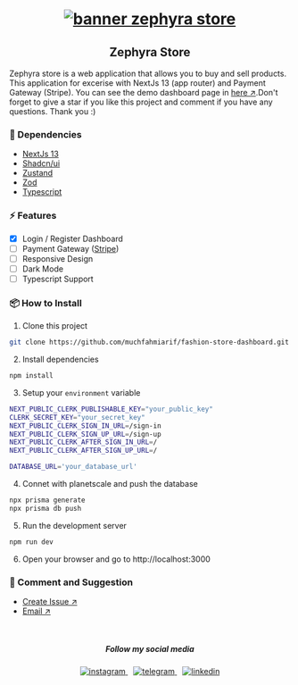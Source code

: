 <h1 align="center">
  <a href="#" rel="noreferrer">
    <img src="https://user-images.githubusercontent.com/94236726/265000131-b2e72152-5276-4ff1-961c-bc98fa1cf9e1.png" alt="banner zephyra store" />
  </a>
</h1>

<h2 align="center">
Zephyra Store
</h2> 

Zephyra store is a web application that allows you to buy and sell products. This application for excerise with NextJs 13 (app router) and Payment Gateway (Stripe). You can see the demo dashboard page in [here ↗️](https://zephyra-store.vercel.app/).Don't forget to give a star if you like this project and comment if you have any questions.
Thank you :)

### 🚀 Dependencies

- [NextJs 13](https://nextjs.org/)
- [Shadcn/ui](https://ui.shadcn.com/)
- [Zustand](https://github.com/pmndrs/zustand)
- [Zod](https://zod.dev/)
- [Typescript](https://www.typescriptlang.org/)

### ⚡ Features

- [x] Login / Register Dashboard
- [ ] Payment Gateway ([Stripe](https://stripe.com/))
- [ ] Responsive Design
- [ ] Dark Mode
- [ ] Typescript Support

### 📦 How to Install

1. Clone this project

```bash
git clone https://github.com/muchfahmiarif/fashion-store-dashboard.git
```

2. Install dependencies

```bash
npm install
```

3. Setup your `environment` variable

```bash
NEXT_PUBLIC_CLERK_PUBLISHABLE_KEY="your_public_key"
CLERK_SECRET_KEY="your_secret_key"
NEXT_PUBLIC_CLERK_SIGN_IN_URL=/sign-in
NEXT_PUBLIC_CLERK_SIGN_UP_URL=/sign-up
NEXT_PUBLIC_CLERK_AFTER_SIGN_IN_URL=/
NEXT_PUBLIC_CLERK_AFTER_SIGN_UP_URL=/

DATABASE_URL='your_database_url'
```

4. Connet with planetscale and push the database

```bash
npx prisma generate
npx prisma db push
```

5. Run the development server

```bash
npm run dev
```

6. Open your browser and go to http://localhost:3000

### 💬 Comment and Suggestion

- [Create Issue ↗️](https://github.com/muchfahmiarif/fashion-store-dashboard/issues)
- [Email ↗️](mailto:fahmiarif.dev@gmail.com)
<br>

<h5 align="center">
Follow my social media
</h5> 
<p align="center">
  <a href="https://instagram.com/muchfahmiarif" rel="noreferrer">
    <img src="https://user-images.githubusercontent.com/122178246/265005753-00a7fe08-2e2e-476d-bcd7-dfba07c137b4.png" alt="instagram" />
  </a>
  <a href="https://t.me/muchfahmiarif" rel="noreferrer" style="padding-left:10px; padding-right:10px">
    <img src="https://user-images.githubusercontent.com/122178246/265005750-8908bd25-cc11-4f95-9214-c5d6da928573.png" alt="telegram" />
  </a>
  <a href="https://www.linkedin.com/in/muchfahmiarif/" rel="noreferrer">
    <img src="https://user-images.githubusercontent.com/122178246/265005741-02dc9ef1-aa40-4d4e-814a-d97b1112ed2a.png" alt="linkedin" />
  </a>
</p>